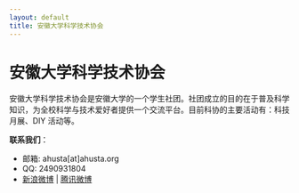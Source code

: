 ```yaml
---
layout: default
title: 安徽大学科学技术协会
---
```


# 安徽大学科学技术协会

安徽大学科学技术协会是安徽大学的一个学生社团。社团成立的目的在于普及科学知识，为全校科学与技术爱好者提供一个交流平台。目前科协的主要活动有：科技月展、DIY 活动等。

**联系我们**：

- 邮箱: ahusta[at]ahusta.org
- QQ: 2490931804
- [新浪微博](http://weibo.com/ahusta) | [腾讯微博](http://t.qq.com/andakexie)